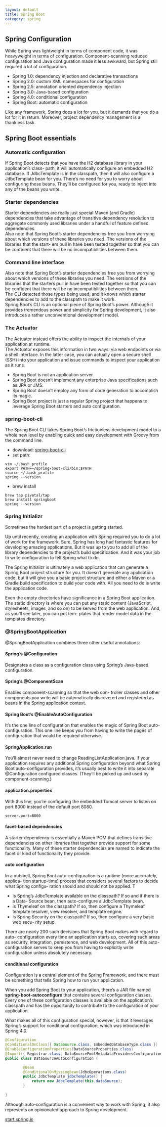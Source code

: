 ```yaml
---
layout: default
title: Spring Boot
category: spring
---
```


Spring Configuration
--------------------

While Spring was lightweight in terms of component code, it was heavyweight in terms of configuration. Component-scanning reduced configuration and Java configuration made it less awkward, but Spring still required a lot of configuration.

* Spring 1.0: dependency injection and declarative transactions
* Spring 2.0: custom XML namespaces for configuration
* Spring 2.5: annotation oriented dependency injection
* Spring 3.0: Java-based configuration
* Spring 4.0: conditional configuration
* Spring Boot: automatic configuration

Like any framework, Spring does a lot for you, but it demands that you do a lot for it in return. Moreover, project dependency management is a thankless task.


Spring Boot essentials
----------------------

### Automatic configuration

If Spring Boot detects that you have the H2 database library in your application’s class- path, it will automatically configure an embedded H2 database. If JdbcTemplate is in the classpath, then it will also configure a JdbcTemplate bean for you. There’s no need for you to worry about configuring those beans. They’ll be configured for you, ready to inject into any of the beans you write. 

### Starter dependencies

Starter dependencies are really just special Maven (and Gradle) dependencies that take advantage of transitive dependency resolution to aggregate commonly used libraries under a handful of feature defined dependencies.  
Also note that Spring Boot’s starter dependencies free you from worrying about which versions of these libraries you need. The versions of the libraries that the start- ers pull in have been tested together so that you can be confident that there will be no incompatibilities between them.

### Command line interface

Also note that Spring Boot’s starter dependencies free you from worrying about which versions of these libraries you need. The versions of the libraries that the starters pull in have been tested together so that you can be confident that there will be no incompatibilities between them.  
The CLI detected those types being used, and it knows which starter dependencies to add to the classpath to make it work.  
Spring Boot’s CLI is an optional piece of Spring Boot’s power. Although it provides tremendous power and simplicity for Spring development, it also introduces a rather unconventional development model.

### The Actuator

The Actuator instead offers the ability to inspect the internals of your application at runtime.  
The Actuator exposes this information in two ways: via web endpoints or via a shell interface. In the latter case, you can actually open a secure shell (SSH) into your application and issue commands to inspect your application as it runs.

* Spring Boot is not an application server.
* Spring Boot doesn’t implement any enterprise Java specifications such as JPA or JMS.
* Spring Boot doesn’t employ any form of code generation to accomplish its magic.
* Spring Boot project is just a regular Spring project that happens to leverage Spring Boot starters and auto configuration.


### spring-boot-cli

The Spring Boot CLI takes Spring Boot’s frictionless development model to a whole new level by enabling quick and easy development with Groovy from the command line.

* download: [spring-boot-cli]  
* set path:

```
vim ~/.bash_profile
export PATH=~/spring-boot-cli/bin:$PATH
source ~/.bash_profile
spring --version
```

* brew install

```
brew tap pivotal/tap
brew install springboot
spring --version
```


### Spring Initializr

Sometimes the hardest part of a project is getting started.

Up until recently, creating an application with Spring required you to do a lot of work for the framework. Sure, Spring has long had fantastic features for developing amazing applications. But it was up to you to add all of the library dependencies to the project’s build specification. And it was your job to write configuration to tell Spring what to do.

The Spring Initializr is ultimately a web application that can generate a Spring Boot project structure for you. It doesn’t generate any application code, but it will give you a basic project structure and either a Maven or a Gradle build specification to build your code with. All you need to do is write the application code.

Even the empty directories have significance in a Spring Boot application. The static directory is where you can put any static content (JavaScript, stylesheets, images, and so on) to be served from the web application. And, as you’ll see later, you can put tem- plates that render model data in the templates directory.


### @SpringBootApplication

@SpringBootApplication combines three other useful annotations:

#### Spring’s @Configuration

Designates a class as a configuration class using Spring’s Java-based configuration.

#### Spring’s @ComponentScan

Enables component-scanning so that the web con- troller classes and other components you write will be automatically discovered and registered as beans in the Spring application context.

#### Spring Boot’s @EnableAutoConfiguration

It’s the one line of configuration that enables the magic of Spring Boot auto-configuration. This one line keeps you from having to write the pages of configuration that would be required otherwise.

#### SpringApplication.run

You’ll almost never need to change ReadingListApplication.java. If your application requires any additional Spring configuration beyond what Spring Boot auto-configuration provides, it’s usually best to write it into separate @Configuration configured classes. (They’ll be picked up and used by component-scanning.)

#### application.properties

With this line, you’re configuring the embedded Tomcat server to listen on port 8000 instead of the default port 8080.

	server.port=8000

#### facet-based dependencies

A starter dependency is essentially a Maven POM that defines transitive dependencies on other libraries that together provide support for some functionality. Many of these starter dependencies are named to indicate the facet or kind of functionality they provide.

#### auto configuration

In a nutshell, Spring Boot auto-configuration is a runtime (more accurately, applica- tion startup-time) process that considers several factors to decide what Spring configu- ration should and should not be applied. T

* Is Spring’s JdbcTemplate available on the classpath? If so and if there is a Data- Source bean, then auto-configure a JdbcTemplate bean.
* Is Thymeleaf on the classpath? If so, then configure a Thymeleaf template resolver, view resolver, and template engine.
* Is Spring Security on the classpath? If so, then configure a very basic web secu- rity setup.

There are nearly 200 such decisions that Spring Boot makes with regard to auto- configuration every time an application starts up, covering such areas as security, integration, persistence, and web development. All of this auto-configuration serves to keep you from having to explicitly write configuration unless absolutely necessary.

#### conditional configuration

Configuration is a central element of the Spring Framework, and there must be something that tells Spring how to run your application.

When you add Spring Boot to your application, there’s a JAR file named __spring-boot-autoconfigure__ that contains several configuration classes. Every one of these configuration classes is available on the application’s classpath and has the opportunity to contribute to the configuration of your application.

What makes all of this configuration special, however, is that it leverages Spring’s support for conditional configuration, which was introduced in Spring 4.0.

```java
@Configuration
@ConditionalOnClass({ DataSource.class, EmbeddedDatabaseType.class })
@EnableConfigurationProperties(DataSourceProperties.class)
@Import({ Registrar.class, DataSourcePoolMetadataProvidersConfiguration.class })
public class DataSourceAutoConfiguration {

		@Bean
		@ConditionalOnMissingBean(JdbcOperations.class)
		public JdbcTemplate jdbcTemplate() {
			return new JdbcTemplate(this.dataSource);
		}
		
}
```

Although auto-configuration is a convenient way to work with Spring, it also represents an opinionated approach to Spring development.


[start.spring.io](http://start.spring.io)

[spring-boot-cli]: http://docs.spring.io/spring-boot/docs/current/reference/htmlsingle/#getting-started-installing-the-cli


